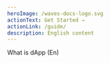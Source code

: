 ```yaml
---
heroImage: /waves-docs-logo.svg
actionText: Get Started →
actionLink: /guide/
description: English content
---
```

What is dApp (En)
<!---
your comment goes here
and here
-->
